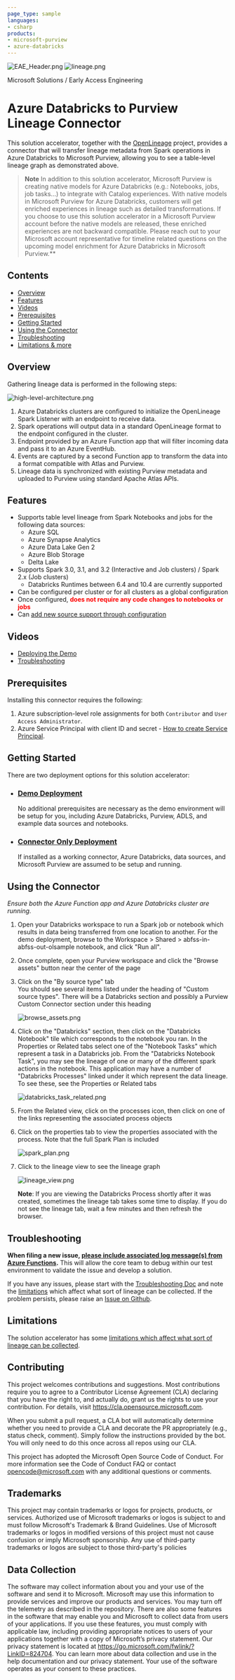 ```yaml
---
page_type: sample
languages:
- csharp
products:
- microsoft-purview
- azure-databricks
---
```

<!-- markdownlint-disable MD033 - HTML rule -->
![EAE_Header.png](./assets/img/readme/EAE_Header.png)
![lineage.png](./assets/img/readme/lineage.png)

Microsoft Solutions / Early Access Engineering

# Azure Databricks to Purview Lineage Connector

This solution accelerator, together with the [OpenLineage](http://openlineage.io) project, provides a connector that will transfer lineage metadata from Spark operations in Azure Databricks to Microsoft Purview, allowing you to see a table-level lineage graph as demonstrated above.

> **Note**
> In addition to this solution accelerator, Microsoft Purview is creating native models for Azure Databricks (e.g.: Notebooks, jobs, job tasks...) to integrate with Catalog experiences. With native models in Microsoft Purview for Azure Databricks, customers will get enriched experiences in lineage such as detailed transformations.
> If you choose to use this solution accelerator in a Microsoft Purview account before the native models are released, these enriched experiences are not backward compatible.
> Please reach out to your Microsoft account representative for timeline related questions on the upcoming model enrichment for Azure Databricks in Microsoft Purview.**

## Contents

* [Overview](#overview)
* [Features](#features)
* [Videos](#videos)
* [Prerequisites](#prerequisites)
* [Getting Started](#getting-started)
* [Using the Connector](#using-the-connector)
* [Troubleshooting](#Troubleshooting)
* [Limitations & more](#Limitations)

## Overview

Gathering lineage data is performed in the following steps:

![high-level-architecture.png](./assets/img/readme/high-level-architecture.svg)

1. Azure Databricks clusters are configured to initialize the OpenLineage Spark Listener with an endpoint to receive data.
1. Spark operations will output data in a standard OpenLineage format to the endpoint configured in the cluster.
1. Endpoint provided by an Azure Function app that will filter incoming data and pass it to an Azure EventHub.
1. Events are captured by a second Function app to transform the data into a format compatible with Atlas and Purview.
1. Lineage data is synchronized with existing Purview metadata and uploaded to Purview using standard Apache Atlas APIs.

## Features

* Supports table level lineage from Spark Notebooks and jobs for the following data sources:
  * Azure SQL
  * Azure Synapse Analytics
  * Azure Data Lake Gen 2
  * Azure Blob Storage
  * Delta Lake
* Supports Spark 3.0, 3.1, and 3.2 (Interactive and Job clusters) / Spark 2.x (Job clusters)
  * Databricks Runtimes between 6.4 and 10.4 are currently supported
* Can be configured per cluster or for all clusters as a global configuration  
* Once configured, <span style="color: red;">**does not require any code changes to notebooks or jobs**</span>
* Can [add new source support through configuration](./extending-source-support.md)  

## Videos

* [Deploying the Demo](https://youtu.be/pLF0iykhruY)
* [Troubleshooting](https://youtu.be/kG8Maa1kOx0)

## Prerequisites

Installing this connector requires the following:

1. Azure subscription-level role assignments for both `Contributor` and `User Access Administrator`.
1. Azure Service Principal with client ID and secret - [How to create Service Principal](https://docs.microsoft.com/en-us/azure/active-directory/develop/howto-create-service-principal-portal).

## Getting Started

There are two deployment options for this solution accelerator:

* ### [Demo Deployment](./deploy-demo.md)

    No additional prerequisites are necessary as the demo environment will be setup for you, including Azure Databricks, Purview, ADLS, and example data sources and notebooks.

* ### [Connector Only Deployment](./deploy-base.md)

    If installed as a working connector, Azure Databricks, data sources, and Microsoft Purview are assumed to be setup and running.

## Using the Connector

*Ensure both the Azure Function app and Azure Databricks cluster are running.*

1. Open your Databricks workspace to run a Spark job or notebook which results in data being transferred from one location to another. For the demo deployment, browse to the Workspace > Shared > abfss-in-abfss-out-olsample notebook, and click "Run all".

1. Once complete, open your Purview workspace and click the "Browse assets" button near the center of the page

1. Click on the "By source type" tab  
You should see several items listed under the heading of "Custom source types".  There will be a Databricks section and possibly a Purview Custom Connector section under this heading

    ![browse_assets.png](./assets/img/readme/browse_assets.png)

1. Click on the "Databricks" section, then click on the "Databricks Notebook" tile which corresponds to the notebook you ran. In the Properties or Related tabs select one of the "Notebook Tasks" which represent a task in a Databricks job. From the "Databricks Notebook Task", you may see the lineage of one or many of the different spark actions in the notebook.  This application may have a number of "Databricks Processes" linked under it which represent the data lineage.  To see these, see the Properties or  Related tabs

    ![databricks_task_related.png](./assets/img/readme/databricks_task_related.png)

1. From the Related view, click on the processes icon, then click on one of the links representing the associated process objects

1. Click on the properties tab to view the properties associated with the process.  Note that the full Spark Plan is included

    ![spark_plan.png](./assets/img/readme/spark_plan.png)

1. Click to the lineage view to see the lineage graph

    ![lineage_view.png](./assets/img/readme/lineage_view.png)

    **Note**: If you are viewing the Databricks Process shortly after it was created, sometimes the lineage tab takes some time to display. If you do not see the lineage tab, wait a few minutes and then refresh the browser.

## Troubleshooting

**When filing a new issue, [please include associated log message(s) from Azure Functions](./TROUBLESHOOTING.md#debug-logs).** This will allow the core team to debug within our test environment to validate the issue and develop a solution.

If you have any issues, please start with the [Troubleshooting Doc](./TROUBLESHOOTING.md) and note the [limitations](./LIMITATIONS.md) which affect what sort of lineage can be collected. If the problem persists, please raise an [Issue on Github](https://github.com/microsoft/Purview-ADB-Lineage-Solution-Accelerator/issues).

## Limitations

The solution accelerator has some [limitations which affect what sort of lineage can be collected](./LIMITATIONS.md).

## Contributing

This project welcomes contributions and suggestions. Most contributions require you to agree to a Contributor License Agreement (CLA) declaring that you have the right to, and actually do, grant us the rights to use your contribution. For details, visit <https://cla.opensource.microsoft.com>.

When you submit a pull request, a CLA bot will automatically determine whether you need to provide a CLA and decorate the PR appropriately (e.g., status check, comment). Simply follow the instructions provided by the bot. You will only need to do this once across all repos using our CLA.

This project has adopted the Microsoft Open Source Code of Conduct. For more information see the Code of Conduct FAQ or contact opencode@microsoft.com with any additional questions or comments.

## Trademarks

This project may contain trademarks or logos for projects, products, or services. Authorized use of Microsoft trademarks or logos is subject to and must follow Microsoft's Trademark & Brand Guidelines. Use of Microsoft trademarks or logos in modified versions of this project must not cause confusion or imply Microsoft sponsorship. Any use of third-party trademarks or logos are subject to those third-party's policies

## Data Collection

The software may collect information about you and your use of the software and send it to Microsoft. Microsoft may use this information to provide services and improve our products and services. You may turn off the telemetry as described in the repository. There are also some features in the software that may enable you and Microsoft to collect data from users of your applications. If you use these features, you must comply with applicable law, including providing appropriate notices to users of your applications together with a copy of Microsoft’s privacy statement. Our privacy statement is located at <https://go.microsoft.com/fwlink/?LinkID=824704>. You can learn more about data collection and use in the help documentation and our privacy statement. Your use of the software operates as your consent to these practices.
